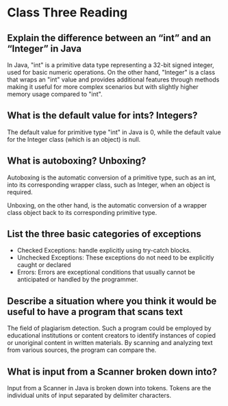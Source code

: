 # Class Three Reading

## Explain the difference between an “int” and an “Integer” in Java

In Java, "int" is a primitive data type representing a 32-bit signed integer, used for basic numeric operations. On the other hand, "Integer" is a class that wraps an "int" value and provides additional features through methods making it useful for more complex scenarios but with slightly higher memory usage compared to "int".

## What is the default value for ints? Integers?

The default value for primitive type "int" in Java is 0, while the default value for the Integer class (which is an object) is null.

## What is autoboxing? Unboxing?

Autoboxing is the automatic conversion of a primitive type, such as an int, into its corresponding wrapper class, such as Integer, when an object is required.

Unboxing, on the other hand, is the automatic conversion of a wrapper class object back to its corresponding primitive type.

## List the three basic categories of exceptions

- Checked Exceptions: handle explicitly using try-catch blocks.
- Unchecked Exceptions: These exceptions do not need to be explicitly caught or declared
- Errors: Errors are exceptional conditions that usually cannot be anticipated or handled by the programmer.

## Describe a situation where you think it would be useful to have a program that scans text

 The field of plagiarism detection. Such a program could be employed by educational institutions or content creators to identify instances of copied or unoriginal content in written materials. By scanning and analyzing text from various sources, the program can compare the.

## What is input from a Scanner broken down into?

Input from a Scanner in Java is broken down into tokens. Tokens are the individual units of input separated by delimiter characters.